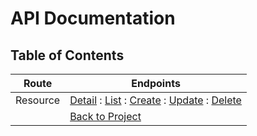 # API Documentation

## Table of Contents
Route | Endpoints
| --- | --- |
Resource | [Detail](./resource/detail.md) : [List](./resource/list.md) : [Create](./resource/create.md) : [Update](./resource/update.md) : [Delete](./resource/delete.md)
| | [Back to Project](../README.md)
